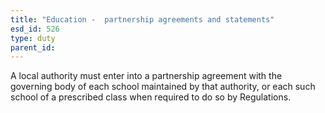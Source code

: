 ```yaml
---
title: "Education -  partnership agreements and statements"
esd_id: 526
type: duty
parent_id:  
---
```


A local authority must enter into a partnership agreement with the governing body of each school maintained by that authority, or each such school of a prescribed class when required to do so by Regulations.

